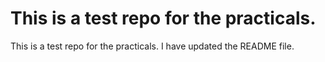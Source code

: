 # This is a test repo for the practicals.
This is a test repo for the practicals. I have updated the README file.
